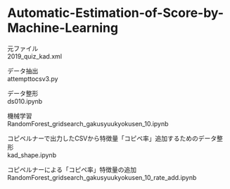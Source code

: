 # Automatic-Estimation-of-Score-by-Machine-Learning

元ファイル  
2019_quiz_kad.xml

データ抽出  
attempttocsv3.py

データ整形  
ds010.ipynb  

機械学習  
RandomForest_gridsearch_gakusyuukyokusen_10.ipynb  

コピペルナーで出力したCSVから特徴量「コピペ率」追加するためのデータ整形  
kad_shape.ipynb

コピペルナーによる「コピペ率」特徴量の追加  
RandomForest_gridsearch_gakusyuukyokusen_10_rate_add.ipynb

